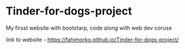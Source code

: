 # Tinder-for-dogs-project

My firsst website with bootstarp, code along with web dev coruse

link to website - https://fahimorko.github.io/Tinder-for-dogs-project/
